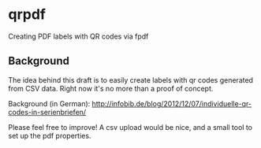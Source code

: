 qrpdf
=====

Creating PDF labels with QR codes via fpdf

## Background

The idea behind this draft is to easily create labels with qr codes generated from CSV data. Right now it's no more than a proof of concept.

Background (in German): http://infobib.de/blog/2012/12/07/individuelle-qr-codes-in-serienbriefen/

Please feel free to improve! A csv upload would be nice, and a small tool to set up the pdf properties.